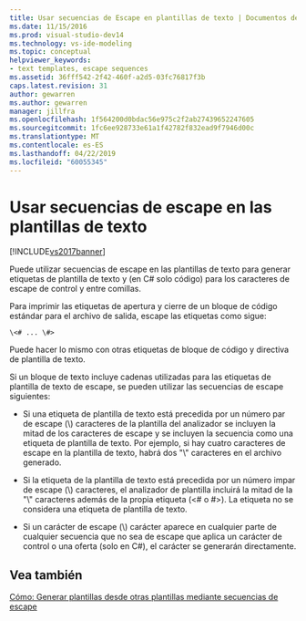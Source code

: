 ```yaml
---
title: Usar secuencias de Escape en plantillas de texto | Documentos de Microsoft
ms.date: 11/15/2016
ms.prod: visual-studio-dev14
ms.technology: vs-ide-modeling
ms.topic: conceptual
helpviewer_keywords:
- text templates, escape sequences
ms.assetid: 36fff542-2f42-460f-a2d5-03fc76817f3b
caps.latest.revision: 31
author: gewarren
ms.author: gewarren
manager: jillfra
ms.openlocfilehash: 1f564200d0bdac56e975c2f2ab27439652247605
ms.sourcegitcommit: 1fc6ee928733e61a1f42782f832ead9f7946d00c
ms.translationtype: MT
ms.contentlocale: es-ES
ms.lasthandoff: 04/22/2019
ms.locfileid: "60055345"
---
```

# <a name="using-escape-sequences-in-text-templates"></a>Usar secuencias de escape en las plantillas de texto
[!INCLUDE[vs2017banner](../includes/vs2017banner.md)]

Puede utilizar secuencias de escape en las plantillas de texto para generar etiquetas de plantilla de texto y (en C# solo código) para los caracteres de escape de control y entre comillas.  
  
 Para imprimir las etiquetas de apertura y cierre de un bloque de código estándar para el archivo de salida, escape las etiquetas como sigue:  
  
```  
\<# ... \#>  
```  
  
 Puede hacer lo mismo con otras etiquetas de bloque de código y directiva de plantilla de texto.  
  
 Si un bloque de texto incluye cadenas utilizadas para las etiquetas de plantilla de texto de escape, se pueden utilizar las secuencias de escape siguientes:  
  
- Si una etiqueta de plantilla de texto está precedida por un número par de escape (\\) caracteres de la plantilla del analizador se incluyen la mitad de los caracteres de escape y se incluyen la secuencia como una etiqueta de plantilla de texto. Por ejemplo, si hay cuatro caracteres de escape en la plantilla de texto, habrá dos "\\" caracteres en el archivo generado.  
  
- Si la etiqueta de la plantilla de texto está precedida por un número impar de escape (\\) caracteres, el analizador de plantilla incluirá la mitad de la "\\" caracteres además de la propia etiqueta (\<# o #>). La etiqueta no se considera una etiqueta de plantilla de texto.  
  
- Si un carácter de escape (\\) carácter aparece en cualquier parte de cualquier secuencia que no sea de escape que aplica un carácter de control o una oferta (solo en C#), el carácter se generarán directamente.  
  
## <a name="see-also"></a>Vea también  
 [Cómo: Generar plantillas desde otras plantillas mediante secuencias de escape](../modeling/how-to-generate-templates-from-templates-by-using-escape-sequences.md)
